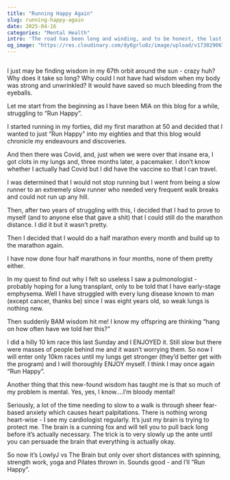 ```yaml
---
title: "Running Happy Again"
slug: running-happy-again
date: 2025-04-16
categories: "Mental Health"
intro: 'The road has been long and winding, and to be honest, the last few years seem to have had more than their fair share of uphills. But a small moment of wisdom has changed all that, and now I\'m back to doing what I do best - Running Happy'
og_image: "https://res.cloudinary.com/dy6grlu8z/image/upload/v1730290674/ri8a2ndypyvznduhnlek.jpg"
---
```


<img src="https://res.cloudinary.com/dy6grlu8z/image/upload/v1744779248/vxcch0iytnojlnx54gvb.jpg" alt="">

I just may be finding wisdom in my 67th orbit around the sun - crazy huh? Why does it take so long? Why could I not have had wisdom when my body was strong and unwrinkled? It would have saved so much bleeding from the eyeballs.

Let me start from the beginning as I have been MIA on this blog for a while, struggling to “Run Happy”.

I started running in my forties, did my first marathon at 50 and decided that I wanted to just “Run Happy” into my eighties and that this blog would chronicle my endeavours and discoveries.

And then there was Covid, and, just when we were over that insane era, I got clots in my lungs and, three months later, a pacemaker. I don’t know whether I actually had Covid but I did have the vaccine so that I can travel.

I was determined that I would not stop running but I went from being a slow runner to an extremely slow runner who needed very frequent walk breaks and could not run up any hill.

Then, after two years of struggling with this, I decided that I had to prove to myself (and to anyone else that gave a shit) that I could still do the marathon distance. I did it but it wasn’t pretty.

Then I decided that I would do a half marathon every month and build up to the marathon again.

I have now done four half marathons in four months, none of them pretty either.

In my quest to find out why I felt so useless I saw a pulmonologist - probably hoping for a lung transplant, only to be told that I have early-stage emphysema. Well I have struggled with every lung disease known to man (except cancer, thanks be) since I was eight years old, so weak lungs is nothing new.

Then suddenly BAM wisdom hit me! I know my offspring are thinking “hang on how often have we told her this?”

I did a hilly 10 km race this last Sunday and I ENJOYED it. Still slow but there were masses of people behind me and it wasn’t worrying them. So now I will enter only 10km races until my lungs get stronger (they’d better get with the program) and I will thoroughly ENJOY myself. I think I may once again “Run Happy”.

Another thing that this new-found wisdom has taught me is that so much of my problem is mental. Yes, yes, I know….I’m bloody mental!

Seriously, a lot of the time needing to slow to a walk is through sheer fear-based anxiety which causes heart palpitations. There is nothing wrong heart-wise - I see my cardiologist regularly. It’s just my brain is trying to protect me. The brain is a cunning fox and will tell you to pull back long before it’s actually necessary. The trick is to very slowly up the ante until you can persuade the brain that everything is actually okay.

So now it’s LowlyJ vs The Brain but only over short distances with spinning, strength work, yoga and Pilates thrown in. Sounds good - and I’ll “Run Happy”.
